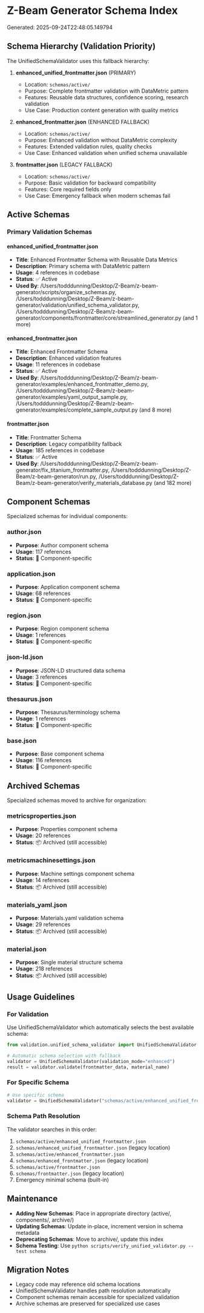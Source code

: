 # Z-Beam Generator Schema Index

Generated: 2025-09-24T22:48:05.149794

## Schema Hierarchy (Validation Priority)

The UnifiedSchemaValidator uses this fallback hierarchy:

1. **enhanced_unified_frontmatter.json** (PRIMARY)
   - Location: `schemas/active/`
   - Purpose: Complete frontmatter validation with DataMetric pattern
   - Features: Reusable data structures, confidence scoring, research validation
   - Use Case: Production content generation with quality metrics

2. **enhanced_frontmatter.json** (ENHANCED FALLBACK)
   - Location: `schemas/active/`
   - Purpose: Enhanced validation without DataMetric complexity
   - Features: Extended validation rules, quality checks
   - Use Case: Enhanced validation when unified schema unavailable

3. **frontmatter.json** (LEGACY FALLBACK)
   - Location: `schemas/active/`
   - Purpose: Basic validation for backward compatibility
   - Features: Core required fields only
   - Use Case: Emergency fallback when modern schemas fail

## Active Schemas

### Primary Validation Schemas

#### enhanced_unified_frontmatter.json
- **Title**: Enhanced Frontmatter Schema with Reusable Data Metrics  
- **Description**: Primary schema with DataMetric pattern
- **Usage**: 4 references in codebase
- **Status**: ✅ Active
- **Used By**: /Users/todddunning/Desktop/Z-Beam/z-beam-generator/scripts/organize_schemas.py, /Users/todddunning/Desktop/Z-Beam/z-beam-generator/validation/unified_schema_validator.py, /Users/todddunning/Desktop/Z-Beam/z-beam-generator/components/frontmatter/core/streamlined_generator.py (and 1 more)

#### enhanced_frontmatter.json
- **Title**: Enhanced Frontmatter Schema  
- **Description**: Enhanced validation features
- **Usage**: 11 references in codebase
- **Status**: ✅ Active
- **Used By**: /Users/todddunning/Desktop/Z-Beam/z-beam-generator/examples/enhanced_frontmatter_demo.py, /Users/todddunning/Desktop/Z-Beam/z-beam-generator/examples/yaml_output_sample.py, /Users/todddunning/Desktop/Z-Beam/z-beam-generator/examples/complete_sample_output.py (and 8 more)

#### frontmatter.json
- **Title**: Frontmatter Schema  
- **Description**: Legacy compatibility fallback
- **Usage**: 185 references in codebase
- **Status**: ✅ Active
- **Used By**: /Users/todddunning/Desktop/Z-Beam/z-beam-generator/fix_titanium_frontmatter.py, /Users/todddunning/Desktop/Z-Beam/z-beam-generator/run.py, /Users/todddunning/Desktop/Z-Beam/z-beam-generator/verify_materials_database.py (and 182 more)

## Component Schemas

Specialized schemas for individual components:

### author.json
- **Purpose**: Author component schema
- **Usage**: 117 references
- **Status**: 🔧 Component-specific

### application.json
- **Purpose**: Application component schema
- **Usage**: 68 references
- **Status**: 🔧 Component-specific

### region.json
- **Purpose**: Region component schema
- **Usage**: 1 references
- **Status**: 🔧 Component-specific

### json-ld.json
- **Purpose**: JSON-LD structured data schema
- **Usage**: 3 references
- **Status**: 🔧 Component-specific

### thesaurus.json
- **Purpose**: Thesaurus/terminology schema
- **Usage**: 1 references
- **Status**: 🔧 Component-specific

### base.json
- **Purpose**: Base component schema
- **Usage**: 116 references
- **Status**: 🔧 Component-specific

## Archived Schemas

Specialized schemas moved to archive for organization:

### metricsproperties.json
- **Purpose**: Properties component schema
- **Usage**: 20 references
- **Status**: 📦 Archived (still accessible)

### metricsmachinesettings.json
- **Purpose**: Machine settings component schema
- **Usage**: 14 references
- **Status**: 📦 Archived (still accessible)

### materials_yaml.json
- **Purpose**: Materials.yaml validation schema
- **Usage**: 29 references
- **Status**: 📦 Archived (still accessible)

### material.json
- **Purpose**: Single material structure schema
- **Usage**: 218 references
- **Status**: 📦 Archived (still accessible)


## Usage Guidelines

### For Validation
Use UnifiedSchemaValidator which automatically selects the best available schema:
```python
from validation.unified_schema_validator import UnifiedSchemaValidator

# Automatic schema selection with fallback
validator = UnifiedSchemaValidator(validation_mode="enhanced")
result = validator.validate(frontmatter_data, material_name)
```

### For Specific Schema
```python
# Use specific schema
validator = UnifiedSchemaValidator("schemas/active/enhanced_unified_frontmatter.json")
```

### Schema Path Resolution
The validator searches in this order:
1. `schemas/active/enhanced_unified_frontmatter.json`
2. `schemas/enhanced_unified_frontmatter.json` (legacy location)
3. `schemas/active/enhanced_frontmatter.json`
4. `schemas/enhanced_frontmatter.json` (legacy location)
5. `schemas/active/frontmatter.json`
6. `schemas/frontmatter.json` (legacy location)
7. Emergency minimal schema (built-in)

## Maintenance

- **Adding New Schemas**: Place in appropriate directory (active/, components/, archive/)
- **Updating Schemas**: Update in-place, increment version in schema metadata
- **Deprecating Schemas**: Move to archive/, update this index
- **Schema Testing**: Use `python scripts/verify_unified_validator.py --test schema`

## Migration Notes

- Legacy code may reference old schema locations
- UnifiedSchemaValidator handles path resolution automatically
- Component schemas remain accessible for specialized validation
- Archive schemas are preserved for specialized use cases
